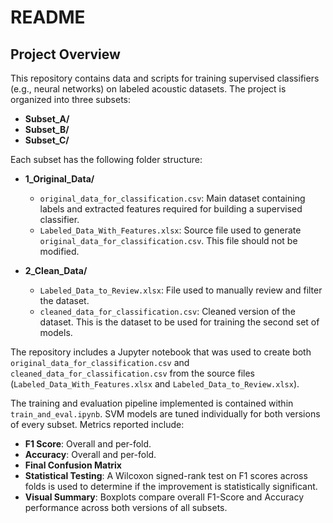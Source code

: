 # README

## Project Overview

This repository contains data and scripts for training supervised classifiers (e.g., neural networks) on labeled acoustic datasets. The project is organized into three subsets:

- **Subset_A/**
- **Subset_B/**
- **Subset_C/**

Each subset has the following folder structure:

- **1_Original_Data/**  
  - `original_data_for_classification.csv`: Main dataset containing labels and extracted features required for building a supervised classifier.  
  - `Labeled_Data_With_Features.xlsx`: Source file used to generate `original_data_for_classification.csv`. This file should not be modified.  

- **2_Clean_Data/**  
  - `Labeled_Data_to_Review.xlsx`: File used to manually review and filter the dataset.  
  - `cleaned_data_for_classification.csv`: Cleaned version of the dataset. This is the dataset to be used for training the second set of models.  

The repository includes a Jupyter notebook that was used to create both `original_data_for_classification.csv` and `cleaned_data_for_classification.csv` from the source files (`Labeled_Data_With_Features.xlsx` and `Labeled_Data_to_Review.xlsx`).

The training and evaluation pipeline implemented is contained within `train_and_eval.ipynb`. SVM models are tuned individually for both versions of every subset. Metrics reported include:

   - **F1 Score**: Overall and per-fold.
   - **Accuracy**: Overall and per-fold.
   - **Final Confusion Matrix**
   - **Statistical Testing**: A Wilcoxon signed-rank test on F1 scores across folds is used to determine if the improvement is statistically significant.  
   - **Visual Summary**: Boxplots compare overall F1-Score and Accuracy performance across both versions of all subsets.
